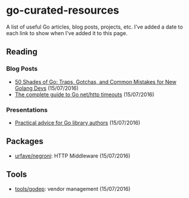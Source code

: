 # go-curated-resources

A list of useful Go articles, blog posts, projects, etc. I've added a date to each link to show when I've added it to this page. 

## Reading

### Blog Posts

* [50 Shades of Go: Traps, Gotchas, and Common Mistakes for New Golang Devs](http://devs.cloudimmunity.com/gotchas-and-common-mistakes-in-go-golang/) (15/07/2016)
* [The complete guide to Go net/http timeouts](https://blog.cloudflare.com/the-complete-guide-to-golang-net-http-timeouts/) (15/07/2016)

### Presentations

* [Practical advice for Go library authors](http://go-talks.appspot.com/github.com/cep21/go-talks/practical-advice-for-go-library-authors.slide#22) (15/07/2016)

## Packages

* [urfave/negroni](https://github.com/urfave/negroni): HTTP Middleware (15/07/2016)

## Tools

* [tools/godep](https://github.com/tools/godep): vendor management (15/07/2016)

